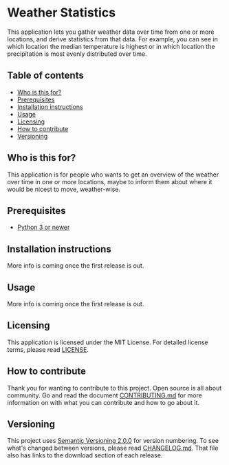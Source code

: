# Weather Statistics
This application lets you gather weather data over time from one or more 
locations, and derive statistics from that data. For example, you can see in 
which location the median temperature is highest or in which location the 
precipitation is most evenly distributed over time.

## Table of contents
* [Who is this for?](#who-is-this-for)
* [Prerequisites](#prerequisites)
* [Installation instructions](#installation-instructions)
* [Usage](#usage)
* [Licensing](#licensing)
* [How to contribute](#how-to-contribute)
* [Versioning](#versioning)

## Who is this for?
This application is for people who wants to get an overview of the weather over 
time in one or more locations, maybe to inform them about where it would be 
nicest to move, weather-wise.

## Prerequisites
* [Python 3 or newer][1]

## Installation instructions
More info is coming once the first release is out.

## Usage
More info is coming once the first release is out.

## Licensing
This application is licensed under the MIT License. For detailed license terms, 
please read [LICENSE][8].

## How to contribute
Thank you for wanting to contribute to this project. Open source is all about 
community. Go and read the document [CONTRIBUTING.md][9] for more information 
on with what you can contribute and how to go about it.

## Versioning
This project uses [Semantic Versioning 2.0.0][3] for version numbering. To see 
what's changed between versions, please read [CHANGELOG.md][10]. That file also 
has links to the download section of each release.

[1]: https://www.python.org/
[3]: https://semver.org/
[8]: LICENSE
[9]: CONTRIBUTING.md
[10]: CHANGELOG.md
